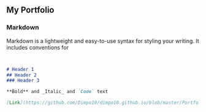 ## My Portfolio



### Markdown

Markdown is a lightweight and easy-to-use syntax for styling your writing. It includes conventions for

```markdown


# Header 1
## Header 2
### Header 3

**Bold** and _Italic_ and `Code` text

[Link](https://github.com/Dimpo10/dimpo10.github.io/blob/master/Portfolio/Meteors/Report.pdf) and ![Image](src)
```
